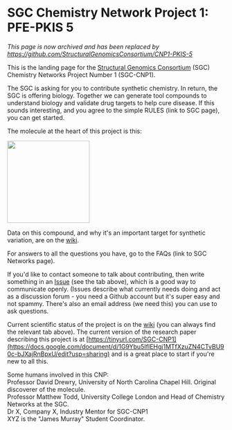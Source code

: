 # SGC Chemistry Network Project 1: PFE-PKIS 5

*This page is now archived and has been replaced by https://github.com/StructuralGenomicsConsortium/CNP1-PKIS-5*

This is the landing page for the [Structural Genomics Consortium](https://www.thesgc.org/) (SGC) Chemistry Networks Project Number 1 (SGC-CNP1).

The SGC is asking for you to contribute synthetic chemistry. In return, the SGC is offering biology. Together we can generate tool compounds to understand biology and validate drug targets to help cure disease. If this sounds interesting, and you agree to the simple RULES (link to SGC page), you can get started.

The molecule at the heart of this project is this:

<a href="url"><img src="https://github.com/mattodd/SGC_Sandbox/blob/master/PKIS5%20Starting%20Point.png?raw=true" align="centre" height="190" ></a>

Data on this compound, and why it's an important target for synthetic variation, are on the [wiki](https://github.com/mattodd/SGC_Sandbox/wiki). 

For answers to all the questions you have, go to the FAQs (link to SGC Networks page).

If you'd like to contact someone to talk about contributing, then write something in an [Issue](https://github.com/mattodd/SGC_Sandbox/issues) (see the tab above), which is a good way to communicate openly. (Issues describe what currently needs doing and act as a discussion forum - you need a Github account but it's super easy and not spammy. There's also an email address (we need this) you can use to ask questions.

Current scientific status of the project is on the [wiki](https://github.com/mattodd/SGC_Sandbox/wiki) (you can always find the relevant tab above). The current version of the research paper describing this project is at [https://tinyurl.com/SGC-CNP1](https://docs.google.com/document/d/1G9Ybu5IfIEHgj1MTfXzuZN4CTvBU90c-bJXajRnBpxU/edit?usp=sharing) and is a great place to start if you're new to all this.

Some humans involved in this CNP:  
Professor David Drewry, University of North Carolina Chapel Hill. Original discoverer of the molecule.  
Professor Matthew Todd, University College London and Head of Chemistry Networks at the SGC.  
Dr X, Company X, Industry Mentor for SGC-CNP1  
XYZ is the "James Murray" Student Coordinator.



